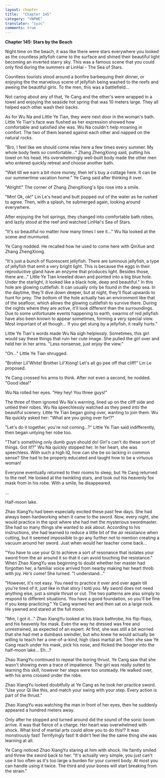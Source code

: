 ```yaml
---
layout: chapter
title:  "Chapter 145"
category: "VWPWE"
translator: "syzc"
comments: true
---
```


**Chapter 145: Stars by the Beach**

Night time on the beach, it was like there were stars everywhere you looked as the countless jellyfish came to the surface and shined their beautiful light becoming an inverted starry sky. This was a famous scene that you could only find during the summers at LinHai - The Sea of Stars.

Countless tourists stood around a bonfire barbequing their dinner, or enjoying the the marvelous scene of jellyfish being washed to the reefs and aweing the beautiful girls. To the men, this was a battlefield...

Not caring about any of that, Ye Cang and the other's were wrapped in a towel and enjoying the seaside hot spring that was 10 meters large. They all helped each other wash their backs. 

As for Wu Na and Little Ye Tian, they were next door in the woman's bath. Little Ye Tian's face was flushed as her expression showed how comfortable and satisfied she was. Wu Na couldn't help moaning in comfort. The two of them leaned against each other and napped on the natural rocks.

"Bro, I feel like we should come relax here a few times every summer. My whole body feels so comfortable..." Zhang ZhengXiong said, putting his towel on his head. His overwhelmingly well-built body made the other men who entered quickly retreat and choose another bath.

"Wait till we earn a bit more money, then let's buy a cottage here. It can be our summertime vacation home." Ye Cang said after thinking it over.

"Alright!" The corner of Zhang ZhengXiong's lips rose into a smile.

"Mm! Ok, ok!" Lin Le's head and butt popped out of the water as he rushed to agree. Then, with a splash, he submerged again, looking around everywhere.

After enjoying the hot springs, they changed into comfortable bath robes, and lazily stood at the reef and watched LinHai's Sea of Stars.

"It's so beautiful no matter how many times I see it..." Wu Na looked at the scene and murmured.

Ye Cang nodded. He recalled how he used to come here with QinXue and Zhang ZhengXiong.

"It's just a bunch of fluorescent jellyfish. There are luminous jellyfish, a type of jellyfish that emit a very bright light. This is because the eggs in their reproductive gland have an enzyme that produces light. Besides those, there are..." Little Ye Tian kneeled down and pointed into a big blue hole. Under the starlight, it looked like a black hole, deep and beautiful." In this hole are glowing cuttlefish. It can usually only be found in the deep sea. In the daytime, they'll dive down deeper, but at night, they'll float upwards to hunt for prey. The bottom of the hole actually has an environment like that of the seafloor, which allows the glowing cuttlefish to survive there. During the nights where they are active, it'll look different than the surroundings. Due to some unfortunate events happening to earth, swarms of red jellyfish have also been known to appear sometimes, forming a very special view. Most important of all though... If you get stung by a jellyfish, it really hurts." 

Little Ye Tian's words made Wu Na sigh helplessly. Sometimes, this girl would say these things that ruin her cute image. She pulled the girl over and held her in her arms. "Less nonsense, just enjoy the view."

"Oh..." Little Ye Tian shrugged.

"Brother Lil'White! Brother Lil'Xiong! Let's all go pee off that cliff!" Lin Le proposed.

Ye Cang crossed his arms to think. After not even a second, he nodded. "Good idea!"

Wu Na rolled her eyes. "Hey hey! You three guys!"

The three of them ignored Wu Na's warning, lined up on the cliff side and untied their robes. Wu Na speechlessly watched as they peed into the beautiful scenery. Little Ye Tian began going over, wanting to join them. Wu Na quickly asked her: "What are you going over for!?"

"Let's do it together, you're not coming...?" Little Ye Tian said indifferently, then began untying her robe too.

"That's something only dumb guys should do! Girl's can't do these sort of things. Got it!?" Wu Na quickly stopped her. In her heart, she was speechless. With such a high IQ, how can she be so lacking in common sense? She had to be properly educated and taught how to be a virtuous woman!

Everyone eventually returned to their rooms to sleep, but Ye Cang returned to the reef. He looked at the twinkling stars, and took out his heavenly fox mask from in his robe. With a smile, he disappeared.

...

Half-moon lake.

Zhao XiangYu had been especially excited these past few days. She had always been hardworking when it came to the sword. Now, every night, she would practice in the spot where she had met the mysterious swordmaster. She had so many things she wanted to ask about. According to his instructions, she had learned to reduce a little bit of the air resistance when cutting, but it seemed impossible to go any further not to mention creating a vacuum around her sword. Just when would her teacher come back...

"You have to use your Qi to achieve a sort of resonance that isolates your sword from the air around it so that it can avoid touching the resistance." When Zhao XiangYu was beginning to doubt whether her master had forgotten her, a familiar voice arrived from nearby making her heart throb with joy. *He's come!* She turned. "I understand..." 

"However, it's not easy. You need to practice it over and over again till you're tired of it, just like in that story I told you. My sword does not need anything else, just a simple thrust or cut. The two patterns are also simply to respond to different situations. You have a good foundation, so you'll be fine if you keep practicing." Ye Cang warned her and then sat on a large rock. He yawned and stared at the full moon. 

"Mm, I got it..." Zhao XiangYu looked at his black bathrobe, his flip-flops, and his heavenly fox mask. Even the way he dressed was free and unrestrained, as expected of an expert. At first, she was still a bit worried that she had met a dumbass swindler, but who knew he would actually be willing to teach her a one-of-a-kind, high class martial art. Then she saw Ye Cang reach under his mask, pick his nose, and flicked the booger into the half-moon lake... Eh...? 

Zhao XiangYu continued to repeat the boring thrust. Ye Cang saw that she wasn't showing even a trace of impatience. The girl was really suited to learning this skill, however her steps were too unsteady. He walked over, with his arms crossed under the robe.

Zhao XiangYu looked doubtfully at Ye Cang as he took her practice sword. "Use your Qi like this, and match your swing with your step. Every action is part of the thrust."

Zhao XiangYu was watching the man in front of her eyes, then he suddenly appeared a hundred meters away. 

Only after he stopped and turned around did the sound of the sonic boom arrive. It was that fierce of a charge. Her heart was overwhelmed with shock. What kind of martial arts could allow you to do this!? It was monstrously fast! Terrifyingly fast! It didn't feel like the same thing she was learning at all.

Ye Cang noticed Zhao XiangYu staring at him with shock. He faintly smiled and threw the sword back to her. "It's actually very simple, you just can't use it too often as it's too large a burden for your current body. At most you can handle using it twice. The third and your bones will start breaking from the strain."
